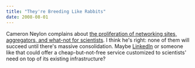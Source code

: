 ```yaml
---
title: "They're Breeding Like Rabbits"
date: 2008-08-01
---
```

Cameron Neylon complains about <a href="http://blog.openwetware.org/scienceintheopen/2008/08/01/facebooks-for-scientists-theyre-breeding-like-rabbits/">the proliferation of networking sites, aggregators, and what-not for scientists</a>. I think he's right: none of them will succeed until there's massive consolidation.  Maybe <a href="http://www.linkedin.com">LinkedIn</a> or someone like that could offer a cheap-but-not-free service customized to scientists' need on top of its existing infrastructure?

